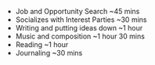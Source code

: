 - Job and Opportunity Search ~45 mins
- Socializes with Interest Parties ~30 mins
- Writing and putting ideas down ~1 hour
- Music and composition ~1 hour 30 mins
- Reading ~1 hour 
- Journaling ~30 mins